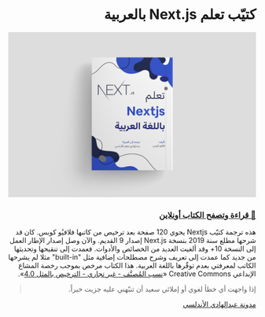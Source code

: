 <div dir="rtl">

# كتيّب تعلم Next.js بالعربية

![كتيّب تعلم Next.js بالعربية](/images/book-cover.png)

### [📖 قراءة وتصفح الكتاب أونلاين](https://blog.abdelhadi.org/learn-nextjs-in-arabic)

هذه ترجمة كتيّب Nextjs يحوي 120 صفحة بعد ترخيص من كاتبها فلافيُو كوبس.
كان قد شرحها مطلع سنة 2019 بنسخة Next.js إصدار 9 القديم. والآن وصل إصدار الإطار العمل إلى النسخة 10+ وقد ألغيت العديد من الخصائص والأدوات. فعمدت إلى تنقيحها وتحديثها من جديد كما عمدت إلى تعريف وشرح مصطلحات إضافية مثل "built-in" مثلا لم يشرحها الكاتب لمعرفتي بعدم توفّرها باللغة العربية.
هذا الكتاب مرخص بموجب رخصة المشاع الإبداعي Creative Commons «[نسب المُصنَّف - غير تجاري - الترخيص بالمثل 4.0](https://creativecommons.org/licenses/by-nc-sa/4.0)».

> إذا واجهت أي خطأ لغوي أو إملائي سعيد أن تنبّهني عليه جزيت خيراً.

[مدونة عبدالهادي الأندلسي](https://blog.abdelhadi.org)
